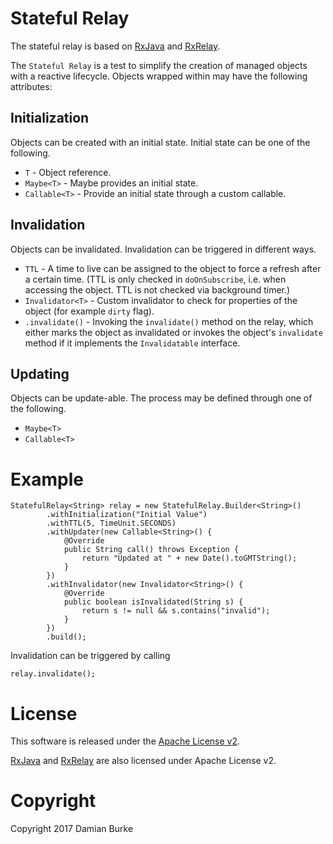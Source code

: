# Stateful Relay

The stateful relay is based on [RxJava](https://github.com/ReactiveX/RxJava) and [RxRelay](https://github.com/JakeWharton/RxRelay).

The `Stateful Relay` is a test to simplify the creation of managed objects with a reactive lifecycle. Objects wrapped within may have
the following attributes:

## Initialization
Objects can be created with an initial state.  Initial state can be one of the following.

  * `T` - Object reference.
  * `Maybe<T>` - Maybe provides an initial state.
  * `Callable<T>` - Provide an initial state through a custom callable.

## Invalidation
Objects can be invalidated. Invalidation can be triggered in different ways.

  * `TTL` - A time to live can be assigned to the object to force a refresh after a certain time. (TTL is only checked in `doOnSubscribe`, i.e. when accessing the object. TTL is not checked via background timer.) 
  * `Invalidator<T>` - Custom invalidator to check for properties of the object (for example `dirty` flag).
  * `.invalidate()` - Invoking the `invalidate()` method on the relay, which either marks the object as invalidated or invokes the object's `invalidate` method if it implements the `Invalidatable` interface.

## Updating
Objects can be update-able. The process may be defined through one of the following.

  * `Maybe<T>`
  * `Callable<T>` 

# Example

    StatefulRelay<String> relay = new StatefulRelay.Builder<String>()
            .withInitialization("Initial Value")
            .withTTL(5, TimeUnit.SECONDS)
            .withUpdater(new Callable<String>() {
                @Override
                public String call() throws Exception {
                    return "Updated at " + new Date().toGMTString();
                }
            })
            .withInvalidator(new Invalidator<String>() {
                @Override
                public boolean isInvalidated(String s) {
                    return s != null && s.contains("invalid");
                }
            })
            .build();
            
Invalidation can be triggered by calling

    relay.invalidate();
    
    
# License

This software is released under the [Apache License v2](https://www.apache.org/licenses/LICENSE-2.0). 

[RxJava](https://github.com/ReactiveX/RxJava) and [RxRelay](https://github.com/JakeWharton/RxRelay) are also licensed under Apache License v2.
 
# Copyright

Copyright 2017 Damian Burke
